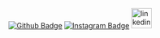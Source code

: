 [![Github Badge](https://img.shields.io/badge/-Github-000?style=quare&labelColor=000&logo=Github&logoColor=white&link=link)](https://github.com/alperakblt) 
[![Instagram Badge](https://img.shields.io/badge/-Instagram-C13584?style=flat-quare&labelColor=C13584&logo=instagram&logoColor=white&link=link)](https://www.instagram.com/alperakbult/) 
[<img src='https://cdn.jsdelivr.net/npm/simple-icons@3.0.1/icons/linkedin.svg' alt='linkedin' height='40'>](https://www.linkedin.com/in/alperakbulut/)


